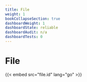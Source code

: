 ```yaml
---
title: File
weight: 1
bookCollapseSection: true
dashboardWeight: 1
dashboardState: reliable
dashboardAudit: n/a
dashboardTests: 0
---
```


# File

{{< embed src="file.id" lang="go" >}}

